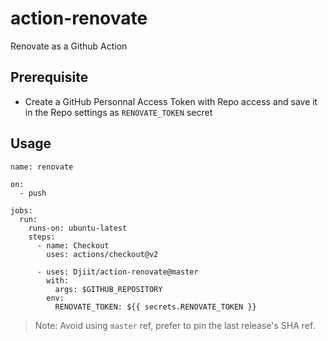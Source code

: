 # action-renovate

Renovate as a Github Action

## Prerequisite

- Create a GitHub Personnal Access Token with Repo access and save it in the Repo settings as `RENOVATE_TOKEN` secret 

## Usage

```
name: renovate

on:
  - push

jobs:
  run:
    runs-on: ubuntu-latest
    steps:
      - name: Checkout
        uses: actions/checkout@v2

      - uses: Djiit/action-renovate@master
        with:
          args: $GITHUB_REPOSITORY
        env:
          RENOVATE_TOKEN: ${{ secrets.RENOVATE_TOKEN }}
```

> Note: Avoid using `master` ref, prefer to pin the last release's SHA ref.
